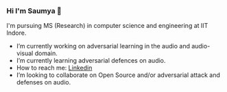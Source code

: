 ### Hi I'm Saumya 👋
I'm pursuing MS (Research) in computer science and engineering at IIT Indore.
-  I’m currently working on adversarial learning in the audio and audio-visual domain.
-  I’m currently learning adversarial defences on audio.
-  How to reach me: [Linkedin](https://www.linkedin.com/in/saumya-mishra03/)
-  I’m looking to collaborate on Open Source and/or adversarial attack and defenses on audio.
<!--
**saumya0303/saumya0303** is a ✨ _special_ ✨ repository because its `README.md` (this file) appears on your GitHub profile.

Here are some ideas to get you started:

- 🔭 I’m currently working on ...
- 🌱 I’m currently learning ...
- 👯 I’m looking to collaborate on ...
- 🤔 I’m looking for help with psychoacoustics concept in audio.
- 💬 Ask me about ...
- 📫 How to reach me: ...
- 😄 Pronouns: ...
- ⚡ Fun fact: ...
- -  I’m looking for help with psychoacoustics concept in audio.
-->
